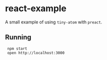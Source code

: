 # react-example

A small example of using `tiny-atom` with `preact`.

## Running

     npm start
     open http://localhost:3000
